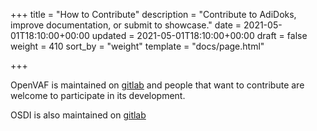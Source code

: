 +++
title = "How to Contribute"
description = "Contribute to AdiDoks, improve documentation, or submit to showcase."
date = 2021-05-01T18:10:00+00:00
updated = 2021-05-01T18:10:00+00:00
draft = false
weight = 410
sort_by = "weight"
template = "docs/page.html"

+++

OpenVAF is maintained on [gitlab](https://gitlab.com/DSPOM/OpenVAF) and people that want to contribute 
are welcome to participate in its development. 

OSDI is also maintained on [gitlab](https://gitlab.com/mario.k/osdi)
